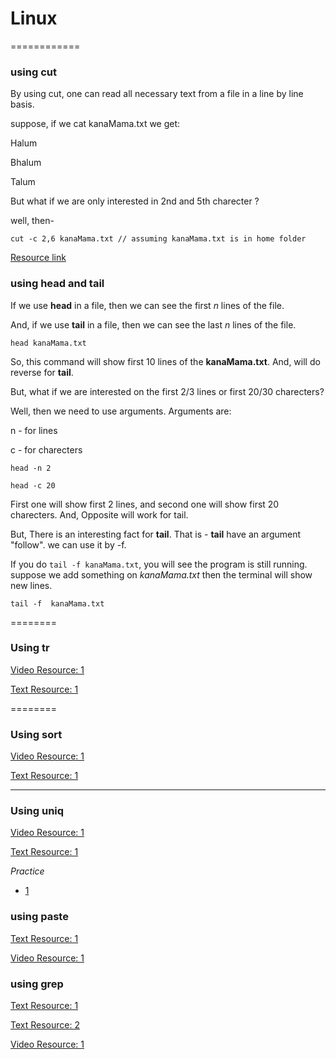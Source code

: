 # Linux
============

### using **cut**

By using cut, one can read all necessary text from a file in a line by line basis.

suppose, if we cat kanaMama.txt we get:

Halum 

Bhalum

Talum

But what if we are only interested in  2nd and 5th charecter ?

well, then-


```
cut -c 2,6 kanaMama.txt // assuming kanaMama.txt is in home folder  

``` 

[Resource link](http://www.folkstalk.com/2012/02/cut-command-in-unix-linux-examples.html)


### using **head** and **tail**

If we use **head** in a file, then we can see the first *n* lines of the file.

And, if we use **tail** in a file, then we can see the last *n* lines of the file.

```
head kanaMama.txt

```

So, this command will show first 10 lines of the **kanaMama.txt**. And, will do reverse for **tail**.

But, what if we are interested on the first 2/3 lines or first 20/30 charecters? 

Well, then we need to use arguments. Arguments are:

n - for lines 

c - for charecters


```
head -n 2

head -c 20

```

First one will show first 2 lines, and  second one will show first 20 charecters. And, Opposite will work for tail. 

But, There is an interesting fact for **tail**. That is - **tail** have an argument "follow". we can use it by -f. 

If you do `tail -f kanaMama.txt`, you will see the program is still running. suppose we add something on *kanaMama.txt* then the terminal will show new lines.

```
tail -f  kanaMama.txt

```

========

### Using **tr** 


[Video Resource: 1](https://youtu.be/RNuh1rqKIbg) 

[Text Resource: 1](http://www.thegeekstuff.com/2012/12/linux-tr-command/) 


========

### Using **sort**


[Video Resource: 1](https://youtu.be/h5MpG3QYSSk) 

[Text Resource: 1](http://www.thegeekstuff.com/2013/04/sort-files/) 


________

### Using **uniq** 

[Video Resource: 1](https://youtu.be/VRrd9ErU13w)

[Text Resource: 1](http://www.thegeekstuff.com/2013/05/uniq-command-examples/) 

*Practice*

- [1](https://www.hackerrank.com/contests/text-processing-tools-in-linux/challenges/text-processing-in-linux-the-uniq-command-2)

### using **paste**

[Text Resource: 1](http://www.theunixschool.com/2012/07/10-examples-of-paste-command-usage-in.html)

[Video Resource: 1](https://youtu.be/DCJPFjS_vss)


### using **grep**

[Text Resource: 1](http://www.thegeekstuff.com/2009/03/15-practical-unix-grep-command-examples/)

[Text Resource: 2](http://tldp.org/LDP/Bash-Beginners-Guide/html/sect_04_02.html)


[Video Resource: 1](https://www.youtube.com/watch?v=WX5Zfflvdt0)